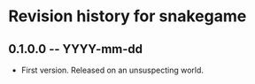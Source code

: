 # Revision history for snakegame

## 0.1.0.0 -- YYYY-mm-dd

* First version. Released on an unsuspecting world.
